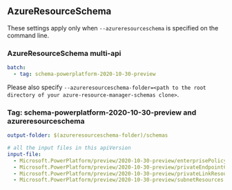 ## AzureResourceSchema

These settings apply only when `--azureresourceschema` is specified on the command line.

### AzureResourceSchema multi-api

``` yaml $(azureresourceschema) && $(multiapi)
batch:
  - tag: schema-powerplatform-2020-10-30-preview

```

Please also specify `--azureresourceschema-folder=<path to the root directory of your azure-resource-manager-schemas clone>`.

### Tag: schema-powerplatform-2020-10-30-preview and azureresourceschema

``` yaml $(tag) == 'schema-powerplatform-2020-10-30-preview' && $(azureresourceschema)
output-folder: $(azureresourceschema-folder)/schemas

# all the input files in this apiVersion
input-file:
  - Microsoft.PowerPlatform/preview/2020-10-30-preview/enterprisePolicy.json
  - Microsoft.PowerPlatform/preview/2020-10-30-preview/privateEndpointConnection.json
  - Microsoft.PowerPlatform/preview/2020-10-30-preview/privateLinkResources.json
  - Microsoft.PowerPlatform/preview/2020-10-30-preview/subnetResources.json

```
